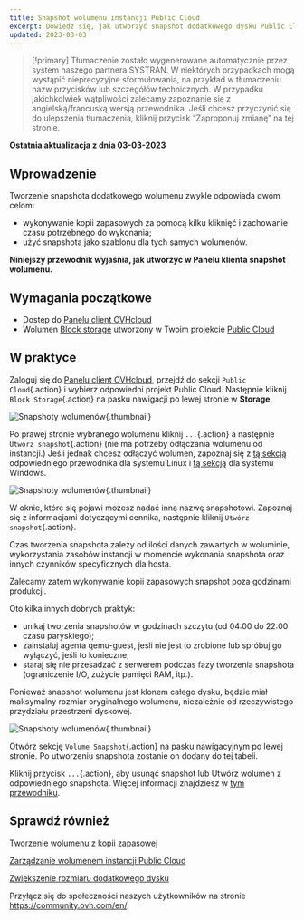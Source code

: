 ```yaml
---
title: Snapshot wolumenu instancji Public Cloud
excerpt: Dowiedz się, jak utworzyć snapshot dodatkowego dysku Public Cloud
updated: 2023-03-03
---
```


> [!primary]
> Tłumaczenie zostało wygenerowane automatycznie przez system naszego partnera SYSTRAN. W niektórych przypadkach mogą wystąpić nieprecyzyjne sformułowania, na przykład w tłumaczeniu nazw przycisków lub szczegółów technicznych. W przypadku jakichkolwiek wątpliwości zalecamy zapoznanie się z angielską/francuską wersją przewodnika. Jeśli chcesz przyczynić się do ulepszenia tłumaczenia, kliknij przycisk “Zaproponuj zmianę” na tej stronie.
> 

**Ostatnia aktualizacja z dnia 03-03-2023**

## Wprowadzenie

Tworzenie snapshota dodatkowego wolumenu zwykle odpowiada dwóm celom:

- wykonywanie kopii zapasowych za pomocą kilku kliknięć i zachowanie czasu potrzebnego do wykonania;
- użyć snapshota jako szablonu dla tych samych wolumenów.

**Niniejszy przewodnik wyjaśnia, jak utworzyć w Panelu klienta snapshot wolumenu.**

## Wymagania początkowe

- Dostęp do [Panelu client OVHcloud](https://www.ovh.com/auth/?action=gotomanager&from=https://www.ovh.pl/&ovhSubsidiary=pl)
- Wolumen [Block storage](../utworzenie_i_konfiguracja_dodatkowego_dysku_dla_instancji/) utworzony w Twoim projekcie [Public Cloud](https://www.ovhcloud.com/pl/public-cloud/)

## W praktyce

Zaloguj się do [Panelu client OVHcloud](https://www.ovh.com/auth/?action=gotomanager&from=https://www.ovh.pl/&ovhSubsidiary=pl), przejdź do sekcji `Public Cloud`{.action} i wybierz odpowiedni projekt Public Cloud. Następnie kliknij `Block Storage`{.action} na pasku nawigacji po lewej stronie w **Storage**.

![Snapshoty wolumenów](images/volume_snapshot01.png){.thumbnail}

Po prawej stronie wybranego wolumenu kliknij `...`{.action} a następnie `Utwórz snapshot`{.action} (nie ma potrzeby odłączania wolumenu od instancji.) Jeśli jednak chcesz odłączyć wolumen, zapoznaj się z [tą sekcją](/pages/platform/public-cloud/create_and_configure_an_additional_disk_on_an_instanceodłącz-wolumen/#linux) odpowiedniego przewodnika dla systemu Linux i [tą sekcją](/pages/platform/public-cloud/create_and_configure_an_additional_disk_on_an_instanceodłącz-wolumen/#windows) dla systemu Windows.

![Snapshoty wolumenów](images/volume_snapshot02.png){.thumbnail}

W oknie, które się pojawi możesz nadać inną nazwę snapshotowi. Zapoznaj się z informacjami dotyczącymi cennika, następnie kliknij `Utwórz snapshot`{.action}.

Czas tworzenia snapshota zależy od ilości danych zawartych w woluminie, wykorzystania zasobów instancji w momencie wykonania snapshota oraz innych czynników specyficznych dla hosta.

Zalecamy zatem wykonywanie kopii zapasowych snapshot poza godzinami produkcji.

Oto kilka innych dobrych praktyk:

- unikaj tworzenia snapshotów w godzinach szczytu (od 04:00 do 22:00 czasu paryskiego);
- zainstaluj agenta qemu-guest, jeśli nie jest to zrobione lub spróbuj go wyłączyć, jeśli to konieczne;
- staraj się nie przesadzać z serwerem podczas fazy tworzenia snapshota (ograniczenie I/O, zużycie pamięci RAM, itp.).

Ponieważ snapshot wolumenu jest klonem całego dysku, będzie miał maksymalny rozmiar oryginalnego wolumenu, niezależnie od rzeczywistego przydziału przestrzeni dyskowej.

![Snapshoty wolumenów](images/volume_snapshot03.png){.thumbnail}

Otwórz sekcję `Volume Snapshot`{.action} na pasku nawigacyjnym po lewej stronie. Po utworzeniu snapshota zostanie on dodany do tej tabeli.

Kliknij przycisk `...`{.action}, aby usunąć snapshot lub Utwórz wolumen z odpowiedniego snapshota. Więcej informacji znajdziesz w [tym przewodniku](/pages/platform/public-cloud/create-volume-from-snapshot).

## Sprawdź również

[Tworzenie wolumenu z kopii zapasowej](/pages/platform/public-cloud/create-volume-from-snapshot)

[Zarządzanie wolumenem instancji Public Cloud](/pages/platform/public-cloud/create_and_configure_an_additional_disk_on_an_instance)

[Zwiększenie rozmiaru dodatkowego dysku](/pages/platform/public-cloud/increase_the_size_of_an_additional_disk)

Przyłącz się do społeczności naszych użytkowników na stronie <https://community.ovh.com/en/>.